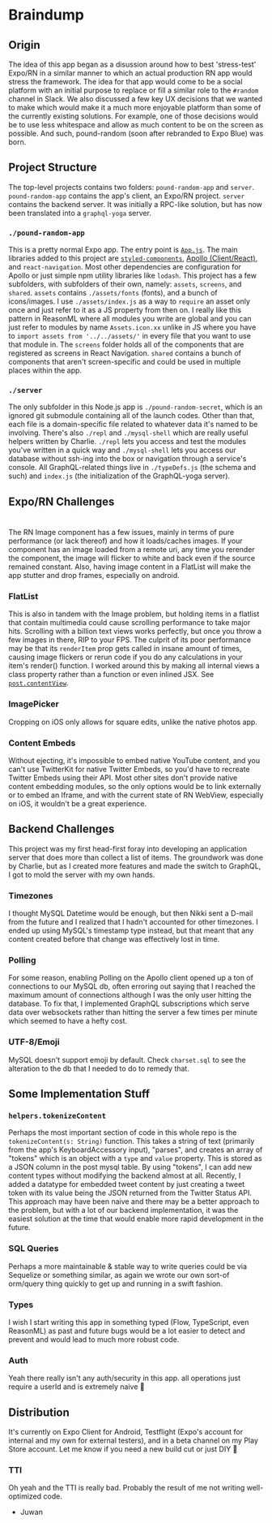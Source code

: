 # Braindump

## Origin

The idea of this app began as a disussion around how to best 'stress-test' Expo/RN in a similar manner to which an actual production RN app would stress the framework. The idea for that app would come to be a social platform with an initial purpose to replace or fill a similar role to the `#random` channel in Slack. We also discussed a few key UX decisions that we wanted to make which would make it a much more enjoyable platform than some of the currently existing solutions. For example, one of those decisions would be to use less whitespace and allow as much content to be on the screen as possible. And such, pound-random (soon after rebranded to Expo Blue) was born.

## Project Structure

The top-level projects contains two folders: `pound-random-app` and `server`. `pound-random-app` contains the app's client, an Expo/RN project. `server` contains the backend server. It was initially a RPC-like solution, but has now been translated into a `graphql-yoga` server.

### `./pound-random-app`

This is a pretty normal Expo app. The entry point is [`App.js`](./pound-random-app/App.js). The main libraries added to this project are [`styled-components`](https://www.styled-components.com/), [Apollo (Client/React)](https://www.apollographql.com/), and `react-navigation`. Most other dependencies are configuration for Apollo or just simple npm utility libraries like `lodash`. This project has a few subfolders, with subfolders of their own, namely: `assets`, `screens`, and `shared`. `assets` contains `./assets/fonts` (fonts), and a bunch of icons/images. I use `./assets/index.js` as a way to `require` an asset only once and just refer to it as a JS property from then on. I really like this pattern in ReasonML where all modules you write are global and you can just refer to modules by name `Assets.icon.xx` unlike in JS where you have to `import assets from '../../assets/'` in every file that you want to use that module in. The `screens` folder holds all of the components that are registered as screens in React Navigation. `shared` contains a bunch of components that aren't screen-specific and could be used in multiple places within the app.

### `./server`

The only subfolder in this Node.js app is `./pound-random-secret`, which is an ignored git submodule containing all of the launch codes. Other than that, each file is a domain-specific file related to whatever data it's named to be involving. There's also `./repl` and `./mysql-shell` which are really useful helpers written by Charlie. `./repl` lets you access and test the modules you've written in a quick way and `./mysql-shell` lets you access our database without ssh-ing into the box or navigation through a service's console. All GraphQL-related things live in `./typeDefs.js` (the schema and such) and `index.js` (the initialization of the GraphQL-yoga server).

## Expo/RN Challenges

### <Image />

The RN Image component has a few issues, mainly in terms of pure performance (or lack thereof) and how it loads/caches images. If your component has an image loaded from a remote uri, any time you rerender the component, the image will flicker to white and back even if the source remained constant. Also, having image content in a FlatList will make the app stutter and drop frames, especially on android.

### FlatList

This is also in tandem with the Image problem, but holding items in a flatlist that contain multimedia could cause scrolling performance to take major hits. Scrolling with a billion text views works perfectly, but once you throw a few images in there, RIP to your FPS. The culprit of its poor performance may be that its `renderItem` prop gets called in insane amount of times, causing image flickers or rerun code if you do any calculations in your item's render() function. I worked around this by making all internal views a class property rather than a function or even inlined JSX. See [`post.contentView`](./pound-random-app/shared/Post/index.js).

### ImagePicker

Cropping on iOS only allows for square edits, unlike the native photos app.

### Content Embeds

Without ejecting, it's impossible to embed native YouTube content, and you can't use TwitterKit for native Twitter Embeds, so you'd have to recreate Twitter Embeds using their API. Most other sites don't provide native content embedding modules, so the only options would be to link externally or to embed an Iframe, and with the current state of RN WebView, especially on iOS, it wouldn't be a great experience.

## Backend Challenges

This project was my first head-first foray into developing an application server that does more than collect a list of items. The groundwork was done by Charlie, but as I created more features and made the switch to GraphQL, I got to mold the server with my own hands.

### Timezones

I thought MySQL Datetime would be enough, but then Nikki sent a D-mail from the future and I realized that I hadn't accounted for other timezones. I ended up using MySQL's timestamp type instead, but that meant that any content created before that change was effectively lost in time.

### Polling

For some reason, enabling Polling on the Apollo client opened up a ton of connections to our MySQL db, often erroring out saying that I reached the maximum amount of connections although I was the only user hitting the database. To fix that, I implemented GraphQL subscriptions which serve data over websockets rather than hitting the server a few times per minute which seemed to have a hefty cost.

### UTF-8/Emoji

MySQL doesn't support emoji by default. Check `charset.sql` to see the alteration to the db that I needed to do to remedy that.

## Some Implementation Stuff

### `helpers.tokenizeContent`

Perhaps the most important section of code in this whole repo is the `tokenizeContent(s: String)` function. This takes a string of text (primarily from the app's KeyboardAccessory input), "parses", and creates an array of "tokens" which is an object with a `type` and `value` property. This is stored as a JSON column in the post mysql table. By using "tokens", I can add new content types without modifying the backend almost at all. Recently, I added a datatype for embedded tweet content by just creating a tweet token with its value being the JSON returned from the Twitter Status API. This approach may have been naive and there may be a better approach to the problem, but with a lot of our backend implementation, it was the easiest solution at the time that would enable more rapid development in the future.

### SQL Queries

Perhaps a more maintainable & stable way to write queries could be via Sequelize or something similar, as again we wrote our own sort-of orm/query thing quickly to get up and running in a swift fashion.

### Types

I wish I start writing this app in something typed (Flow, TypeScript, even ReasonML) as past and future bugs would be a lot easier to detect and prevent and would lead to much more robust code.

### Auth

Yeah there really isn't any auth/security in this app. all operations just require a userId and is extremely naive 😬

## Distribution

It's currently on Expo Client for Android, Testflight (Expo's account for internal and my own for external testers), and in a beta channel on my Play Store account. Let me know if you need a new build cut or just DIY 🤷‍

### TTI

Oh yeah and the TTI is really bad. Probably the result of me not writing well-optimized code.

- Juwan
